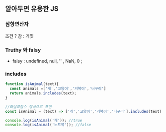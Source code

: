 ## 알아두면 유용한 JS

### 삼항연산자
조건 ? 참 : 거짓

### Truthy 와 falsy
- falsy : undefined, null, '' , NaN, 0 ;

### includes
```javascript
function isAnimal(text){
  const animals =['개','고양이','거북이','너구리']
  return animals.includes(text);
}

//화살표함수 형식으로 표현
const isAnimal = (text) => ['개','고양이','거북이','너구리'].includes(text);

console.log(isAnimal('개')); //true
console.log(isAnimal('노트북')); //false

```